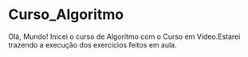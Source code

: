 # Curso_Algoritmo
 Olá, Mundo! Inicei o curso de Algoritmo com o Curso em Video.Estarei trazendo a execução dos exercicios feitos em aula.
